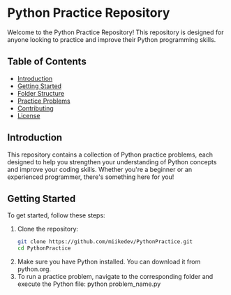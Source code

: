 # Python Practice Repository

Welcome to the Python Practice Repository! This repository is designed for anyone looking to practice and improve their Python programming skills.

## Table of Contents

- [Introduction](#introduction)
- [Getting Started](#getting-started)
- [Folder Structure](#folder-structure)
- [Practice Problems](#practice-problems)
- [Contributing](#contributing)
- [License](#license)

## Introduction

This repository contains a collection of Python practice problems, each designed to help you strengthen your understanding of Python concepts and improve your coding skills. Whether you're a beginner or an experienced programmer, there's something here for you!

## Getting Started

To get started, follow these steps:

1. Clone the repository:
   ```bash
   git clone https://github.com/miikedev/PythonPractice.git
   cd PythonPractice

2. Make sure you have Python installed. You can download it from python.org.
3. To run a practice problem, navigate to the corresponding folder and execute the Python file:
    python problem_name.py
